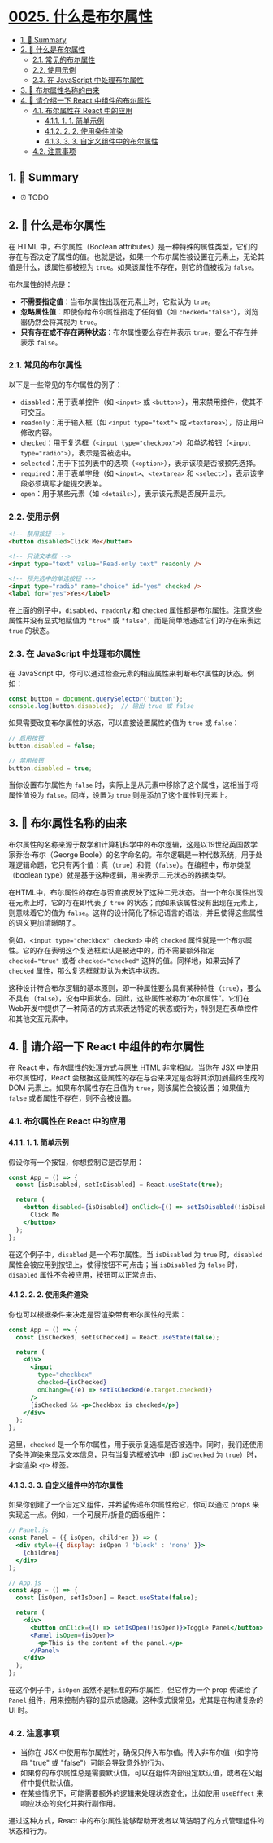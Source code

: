 # [0025. 什么是布尔属性](https://github.com/Tdahuyou/react/tree/main/0025.%20%E4%BB%80%E4%B9%88%E6%98%AF%E5%B8%83%E5%B0%94%E5%B1%9E%E6%80%A7)

<!-- region:toc -->
- [1. 📝 Summary](#1--summary)
- [2. 🤖 什么是布尔属性](#2-🤖-什么是布尔属性)
  - [2.1. 常见的布尔属性](#21-常见的布尔属性)
  - [2.2. 使用示例](#22-使用示例)
  - [2.3. 在 JavaScript 中处理布尔属性](#23-在-javascript-中处理布尔属性)
- [3. 🤖 布尔属性名称的由来](#3-🤖-布尔属性名称的由来)
- [4. 🤖 请介绍一下 React 中组件的布尔属性](#4-🤖-请介绍一下-react-中组件的布尔属性)
  - [4.1. 布尔属性在 React 中的应用](#41-布尔属性在-react-中的应用)
    - [4.1.1. 1. 1. 简单示例](#411-1-1-简单示例)
    - [4.1.2. 2. 2. 使用条件渲染](#412-2-2-使用条件渲染)
    - [4.1.3. 3. 3. 自定义组件中的布尔属性](#413-3-3-自定义组件中的布尔属性)
  - [4.2. 注意事项](#42-注意事项)
<!-- endregion:toc -->

## 1. 📝 Summary

- ⏰ TODO

## 2. 🤖 什么是布尔属性

在 HTML 中，布尔属性（Boolean attributes）是一种特殊的属性类型，它们的存在与否决定了属性的值。也就是说，如果一个布尔属性被设置在元素上，无论其值是什么，该属性都被视为 `true`。如果该属性不存在，则它的值被视为 `false`。

布尔属性的特点是：

- **不需要指定值**：当布尔属性出现在元素上时，它默认为 `true`。
- **忽略属性值**：即使你给布尔属性指定了任何值（如 `checked="false"`），浏览器仍然会将其视为 `true`。
- **只有存在或不存在两种状态**：布尔属性要么存在并表示 `true`，要么不存在并表示 `false`。

### 2.1. 常见的布尔属性

以下是一些常见的布尔属性的例子：

- `disabled`：用于表单控件（如 `<input>` 或 `<button>`），用来禁用控件，使其不可交互。
- `readonly`：用于输入框（如 `<input type="text">` 或 `<textarea>`），防止用户修改内容。
- `checked`：用于复选框（`<input type="checkbox">`）和单选按钮（`<input type="radio">`），表示是否被选中。
- `selected`：用于下拉列表中的选项（`<option>`），表示该项是否被预先选择。
- `required`：用于表单字段（如 `<input>`、`<textarea>` 和 `<select>`），表示该字段必须填写才能提交表单。
- `open`：用于某些元素（如 `<details>`），表示该元素是否展开显示。

### 2.2. 使用示例

```html
<!-- 禁用按钮 -->
<button disabled>Click Me</button>

<!-- 只读文本框 -->
<input type="text" value="Read-only text" readonly />

<!-- 预先选中的单选按钮 -->
<input type="radio" name="choice" id="yes" checked />
<label for="yes">Yes</label>
```

在上面的例子中，`disabled`、`readonly` 和 `checked` 属性都是布尔属性。注意这些属性并没有显式地赋值为 `"true"` 或 `"false"`，而是简单地通过它们的存在来表达 `true` 的状态。

### 2.3. 在 JavaScript 中处理布尔属性

在 JavaScript 中，你可以通过检查元素的相应属性来判断布尔属性的状态。例如：

```javascript
const button = document.querySelector('button');
console.log(button.disabled);  // 输出 true 或 false
```

如果需要改变布尔属性的状态，可以直接设置属性的值为 `true` 或 `false`：

```javascript
// 启用按钮
button.disabled = false;

// 禁用按钮
button.disabled = true;
```

当你设置布尔属性为 `false` 时，实际上是从元素中移除了这个属性，这相当于将属性值设为 `false`。同样，设置为 `true` 则是添加了这个属性到元素上。

## 3. 🤖 布尔属性名称的由来

布尔属性的名称来源于数学和计算机科学中的布尔逻辑，这是以19世纪英国数学家乔治·布尔（George Boole）的名字命名的。布尔逻辑是一种代数系统，用于处理逻辑命题，它只有两个值：真（`true`）和假（`false`）。在编程中，布尔类型（boolean type）就是基于这种逻辑，用来表示二元状态的数据类型。

在HTML中，布尔属性的存在与否直接反映了这种二元状态。当一个布尔属性出现在元素上时，它的存在即代表了 `true` 的状态；而如果该属性没有出现在元素上，则意味着它的值为 `false`。这样的设计简化了标记语言的语法，并且使得这些属性的语义更加清晰明了。

例如，`<input type="checkbox" checked>` 中的 `checked` 属性就是一个布尔属性。它的存在表明这个复选框默认是被选中的，而不需要额外指定 `checked="true"` 或者 `checked="checked"` 这样的值。同样地，如果去掉了 `checked` 属性，那么复选框就默认为未选中状态。

这种设计符合布尔逻辑的基本原则，即一种属性要么具有某种特性（`true`），要么不具有（`false`），没有中间状态。因此，这些属性被称为“布尔属性”。它们在Web开发中提供了一种简洁的方式来表达特定的状态或行为，特别是在表单控件和其他交互元素中。


## 4. 🤖 请介绍一下 React 中组件的布尔属性

在 React 中，布尔属性的处理方式与原生 HTML 非常相似。当你在 JSX 中使用布尔属性时，React 会根据这些属性的存在与否来决定是否将其添加到最终生成的 DOM 元素上。如果布尔属性存在且值为 `true`，则该属性会被设置；如果值为 `false` 或者属性不存在，则不会被设置。

### 4.1. 布尔属性在 React 中的应用

#### 4.1.1. 1. 1. 简单示例
假设你有一个按钮，你想控制它是否禁用：

```jsx
const App = () => {
  const [isDisabled, setIsDisabled] = React.useState(true);

  return (
    <button disabled={isDisabled} onClick={() => setIsDisabled(!isDisabled)}>
      Click Me
    </button>
  );
};
```

在这个例子中，`disabled` 是一个布尔属性。当 `isDisabled` 为 `true` 时，`disabled` 属性会被应用到按钮上，使得按钮不可点击；当 `isDisabled` 为 `false` 时，`disabled` 属性不会被应用，按钮可以正常点击。

#### 4.1.2. 2. 2. 使用条件渲染
你也可以根据条件来决定是否渲染带有布尔属性的元素：

```jsx
const App = () => {
  const [isChecked, setIsChecked] = React.useState(false);

  return (
    <div>
      <input
        type="checkbox"
        checked={isChecked}
        onChange={(e) => setIsChecked(e.target.checked)}
      />
      {isChecked && <p>Checkbox is checked</p>}
    </div>
  );
};
```

这里，`checked` 是一个布尔属性，用于表示复选框是否被选中。同时，我们还使用了条件渲染来显示文本信息，只有当复选框被选中（即 `isChecked` 为 `true`）时，才会渲染 `<p>` 标签。

#### 4.1.3. 3. 3. 自定义组件中的布尔属性
如果你创建了一个自定义组件，并希望传递布尔属性给它，你可以通过 props 来实现这一点。例如，一个可展开/折叠的面板组件：

```jsx
// Panel.js
const Panel = ({ isOpen, children }) => (
  <div style={{ display: isOpen ? 'block' : 'none' }}>
    {children}
  </div>
);

// App.js
const App = () => {
  const [isOpen, setIsOpen] = React.useState(false);

  return (
    <div>
      <button onClick={() => setIsOpen(!isOpen)}>Toggle Panel</button>
      <Panel isOpen={isOpen}>
        <p>This is the content of the panel.</p>
      </Panel>
    </div>
  );
};
```

在这个例子中，`isOpen` 虽然不是标准的布尔属性，但它作为一个 prop 传递给了 `Panel` 组件，用来控制内容的显示或隐藏。这种模式很常见，尤其是在构建复杂的 UI 时。

### 4.2. 注意事项

- 当你在 JSX 中使用布尔属性时，确保只传入布尔值。传入非布尔值（如字符串 "true" 或 "false"）可能会导致意外的行为。
- 如果你的布尔属性总是需要默认值，可以在组件内部设定默认值，或者在父组件中提供默认值。
- 在某些情况下，可能需要额外的逻辑来处理状态变化，比如使用 `useEffect` 来响应状态的变化并执行副作用。

通过这种方式，React 中的布尔属性能够帮助开发者以简洁明了的方式管理组件的状态和行为。